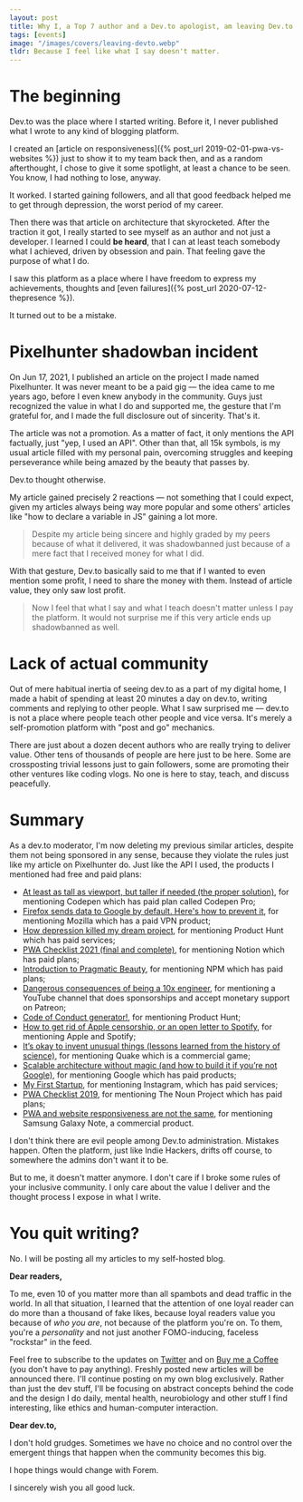 ```yaml
---
layout: post
title: Why I, a Top 7 author and a Dev.to apologist, am leaving Dev.to
tags: [events]
image: "/images/covers/leaving-devto.webp"
tldr: Because I feel like what I say doesn't matter.
---
```


# The beginning

Dev.to was the place where I started writing. Before it, I never published what I wrote to any kind of blogging platform.

I created an [article on responsiveness]({% post_url 2019-02-01-pwa-vs-websites %}) just to show it to my team back then, and as a random afterthought, I chose to give it some spotlight, at least a chance to be seen. You know, I had nothing to lose, anyway.

It worked. I started gaining followers, and all that good feedback helped me to get through depression, the worst period of my career.

Then there was that article on architecture that skyrocketed. After the traction it got, I really started to see myself as an author and not just a developer. I learned ‌I could **be heard**, that I can at least teach somebody what I achieved, driven by obsession and pain. That feeling gave the purpose of what I do.

I saw this platform as a place where I have freedom to express my achievements, thoughts and [even failures]({% post_url 2020-07-12-thepresence %}).

It turned out to be a mistake.

# Pixelhunter shadowban incident

On Jun 17, 2021, I published an article on the project I made named Pixelhunter. It was never meant to be a paid gig — the idea came to me years ago, before I even knew anybody in the community. Guys just recognized the value in what I do and supported me, the gesture that I'm grateful for, and I made the full disclosure out of sincerity. That's it.

The article was not a promotion. As a matter of fact, it only mentions the API factually, just "yep, I used an API". Other than that, all 15k symbols, is my usual article filled with my personal pain, overcoming struggles and keeping perseverance while being amazed by the beauty that passes by.

Dev.to thought otherwise.

My article gained precisely 2 reactions — not something that I could expect, given my articles always being way more popular and some others' articles like "how to declare a variable in JS" gaining a lot more.

> Despite my article being sincere and highly graded by my peers because of what it delivered, it was shadowbanned just because of a mere fact that I received money for what I did.

With that gesture, Dev.to basically said to me that if I wanted to even mention some profit, I need to share the money with them. Instead of article value, they only saw lost profit.

> Now I feel that what I say and what I teach doesn't matter unless I pay the platform. It would not surprise me if this very article ends up shadowbanned as well.

# Lack of actual community

Out of mere habitual inertia of seeing dev.to as a part of my digital home, I made a habit of spending at least 20 minutes a day on dev.to, writing comments and replying to other people. What I saw surprised me — dev.to is not a place where people teach other people and vice versa. It's merely a self-promotion platform with "post and go" mechanics.

There are just about a dozen decent authors who are really trying to deliver value. Other tens of thousands of people are here just to be here. Some are crossposting trivial lessons just to gain followers, some are promoting their other ventures like coding vlogs. No one is here to stay, teach, and discuss peacefully.

# Summary

As a dev.to moderator, I'm now deleting my previous similar articles, despite them not being sponsored in any sense, because they violate the rules just like my article on Pixelhunter do. Just like the API I used, the products I mentioned had free and paid plans:

-  [At least as tall as viewport, but taller if needed (the proper solution)](https://dev.to/mvoloskov/at-least-as-tall-as-viewport-but-taller-if-needed-the-proper-solution-3n3c), for mentioning Codepen which has paid plan called Codepen Pro;
-  [Firefox sends data to Google by default. Here's how to prevent it](https://dev.to/mvoloskov/firefox-is-sending-data-to-google-by-default-here-s-how-to-prevent-it-39cf), for mentioning Mozilla which has a paid VPN product;
-  [How depression killed my dream project](https://dev.to/mvoloskov/how-depression-killed-my-dream-project-59oi), for mentioning Product Hunt which has paid services;
-  [PWA Checklist 2021 (final and complete)](https://dev.to/mvoloskov/pwa-checklist-2020-final-and-complete-8hi), for mentioning Notion which has paid plans;
-  [Introduction to Pragmatic Beauty](https://dev.to/mvoloskov/introduction-to-pragmatic-beauty-ei4), for mentioning NPM which has paid plans;
-  [Dangerous consequences of being a 10x engineer](https://dev.to/mvoloskov/dangerous-consequences-of-being-a-10x-engineer-3ge3), for mentioning a YouTube channel that does sponsorships and accept monetary support on Patreon;
-  [Code of Conduct generator!](https://dev.to/mvoloskov/code-of-conduct-generator-plm), for mentioning Product Hunt;
-  [How to get rid of Apple censorship, or an open letter to Spotify](https://dev.to/mvoloskov/how-to-get-rid-of-apple-censorship-or-an-open-letter-to-spotify-51h3), for mentioning Apple and Spotify;
-  [It’s okay to invent unusual things (lessons learned from the history of science)](https://dev.to/mvoloskov/its-okay-to-invent-unusual-things-lessons-learned-from-history-of-science-3lme), for mentioning Quake which is a commercial game;
-  [Scalable architecture without magic (and how to build it if you’re not Google)](https://dev.to/mvoloskov/scalable-architecture-without-magic-and-how-to-build-it-if-youre-not-google-336a), for mentioning Google which has paid products;
-  [My First Startup](https://dev.to/mvoloskov/my-first-startup-4i8o), for mentioning Instagram, which has paid services;
-  [PWA Checklist 2019](https://dev.to/mvoloskov/pwa-checklist-2019-25j4), for mentioning The Noun Project which has paid plans;
-  [PWA and website responsiveness are not the same](https://dev.to/mvoloskov/pwa-and-website-responsiveness-are-not-the-same-44pc), for mentioning Samsung Galaxy Note, a commercial product.

I don't think there are evil people among Dev.to administration. Mistakes happen. Often the platform, just like Indie Hackers, drifts off course, to somewhere the admins don't want it to be.

But to me, it doesn't matter anymore. I don't care if I broke some rules of your inclusive community. I only care about the value I deliver and the thought process I expose in what I write.

# You quit writing?

No. I will be posting all my articles to my self-hosted blog.

**Dear readers,**

To me, even 10 of you matter more than all spambots and dead traffic in the world. In all that situation, I learned that the attention of one loyal reader can do more than a thousand of fake likes, because loyal readers value you because of _who you are_, not because of the platform you're on. To them, you're a _personality_ and not just another FOMO-inducing, faceless "rockstar" in the feed.

Feel free to subscribe to the updates on [Twitter](https://twitter.com/mvoloskov) and on [Buy me a Coffee](https://www.buymeacoffee.com/mvoloskov) (you don't have to pay anything). Freshly posted new articles will be announced there. I'll continue posting on my own blog exclusively. Rather than just the dev stuff, I'll be focusing on abstract concepts behind the code and the design I do daily, mental health, neurobiology and other stuff I find interesting, like ethics and human-computer interaction.

**Dear dev.to,**

I don't hold grudges. Sometimes we have no choice and no control over the emergent things that happen when the community becomes this big.

I hope things would change with Forem.

I sincerely wish you all good luck.
